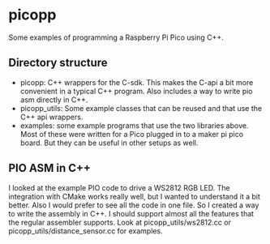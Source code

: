 # picopp

Some examples of programming a Raspberry Pi Pico using C++.

## Directory structure
- picopp: C++ wrappers for the C-sdk. This makes the C-api a bit more convenient in a typical C++ program. Also includes a way to write pio asm directly in C++.
- picopp_utils: Some example classes that can be reused and that use the C++ api wrappers.
- examples: some example programs that use the two libraries above. Most of these were written for a Pico plugged in to a maker pi pico board. But they can be useful in other setups as well.

## PIO ASM in C++
I looked at the example PIO code to drive a WS2812 RGB LED. The integration with CMake works really well, but I wanted to understand it a bit better. Also I would prefer to see all the code in one file. So I created a way to write the assembly in C++. I should support almost all the features that the regular assembler supports. Look at picopp_utils/ws2812.cc or picopp_utils/distance_sensor.cc for examples.
